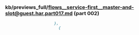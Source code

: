 ### kb/previews_full/flows__service-first__master-and-slot@guest.har.part017.md (part 002)

```md
                      },
                        {
                   
```

```
